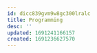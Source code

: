 ```yaml
---
id: dicc839gvm9w8gc300lralc
title: Programming
desc: ''
updated: 1691241166157
created: 1691236627570
---
```

